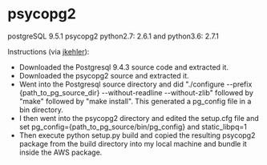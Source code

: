 # psycopg2

postgreSQL 9.5.1
psycopg2 python2.7: 2.6.1 and python3.6: 2.7.1

Instructions (via [jkehler](https://github.com/jkehler/awslambda-psycopg2)):

* Downloaded the Postgresql 9.4.3 source code and extracted it.
* Downloaded the psycopg2 source and extracted it.
* Went into the Postgresql source directory and did "./configure --prefix {path_to_pg_source_dir} --without-readline --without-zlib" followed by "make" followed by "make install". This generated a pg_config file in a bin directory.
* I then went into the psycopg2 directory and edited the setup.cfg file and set pg_config={path_to_pg_source/bin/pg_config} and static_libpq=1
* Then execute python setup.py build and copied the resulting psycopg2 package from the build directory into my local machine and bundle it inside the AWS package.
